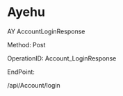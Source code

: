 #     Ayehu


AY AccountLoginResponse

Method: Post

OperationID: Account_LoginResponse

EndPoint:

/api/Account/login
